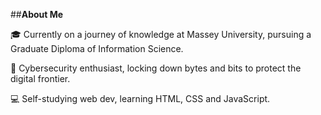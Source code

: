 ##**About Me** 

🎓 Currently on a journey of knowledge at Massey University, pursuing a Graduate Diploma of Information Science.

🔐 Cybersecurity enthusiast, locking down bytes and bits to protect the digital frontier.

💻 Self-studying web dev, learning HTML, CSS and JavaScript. 
